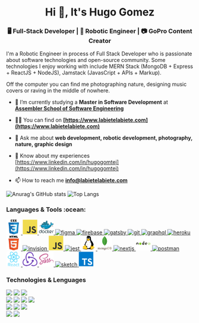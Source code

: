 <h1 align="center">Hi 👋, It's Hugo Gomez </h1>
<h3 align="center"> 🖥️ Full-Stack Developer | 🤖 Robotic Engineer | 📷 GoPro Content Creator </h3>

<p align="left">
I'm a Robotic Engineer in process of Full Stack Developer who is passionate about software technologies and open-source community. Some technologies I enjoy working with include MERN Stack (MongoDB + Express + ReactJS + NodeJS), Jamstack (JavasCript + APIs + Markup).

Off the computer you can find me photographing nature, designing music covers or raving in the middle of nowhere.
</p>

- 🌱 I’m currently studying a **Master in Software Development** at **[Assembler School of Software Engineering](https://www.assemblerschool.com/)**

- 👨‍💻 You can find on **[https://www.labietelabiete.com](https://www.labietelabiete.com)**

- 💬 Ask me about **web development, robotic development, photography, nature, graphic design**

- 📄 Know about my experiences [https://www.linkedin.com/in/hugogomtej](https://www.linkedin.com/in/hugogomtej)

- 📫 How to reach me **info@labietelabiete.com**


![Anurag's GitHub stats](https://github-readme-stats.vercel.app/api?username=labietelabiete&show_icons=true&layout=compact)
![Top Langs](https://github-readme-stats.vercel.app/api/top-langs/?username=labietelabiete&langs_count=6&layout=compact)

<h3 align="left">Languages & Tools :ocean:</h3>

<p align="left">
 <a href="https://www.w3schools.com/css/" target="_blank"> <img src="https://raw.githubusercontent.com/devicons/devicon/master/icons/css3/css3-original-wordmark.svg" alt="css3" width="40" height="40"/> </a>
<a href="https://developer.mozilla.org/en-US/docs/Web/JavaScript" target="_blank"> <img src="https://raw.githubusercontent.com/devicons/devicon/master/icons/javascript/javascript-original.svg" alt="javascript" width="40" height="40"/> </a>
<a href="https://www.docker.com/" target="_blank"> <img src="https://raw.githubusercontent.com/devicons/devicon/master/icons/docker/docker-original-wordmark.svg" alt="docker" width="40" height="40"/> </a>
<a href="https://www.figma.com/" target="_blank"> <img src="https://www.vectorlogo.zone/logos/figma/figma-icon.svg" alt="figma" width="40" height="40"/> </a>
<a href="https://firebase.google.com/" target="_blank"> <img src="https://www.vectorlogo.zone/logos/firebase/firebase-icon.svg" alt="firebase" width="40" height="40"/> </a>
<a href="https://www.gatsbyjs.com/" target="_blank"> <img src="https://www.vectorlogo.zone/logos/gatsbyjs/gatsbyjs-icon.svg" alt="gatsby" width="40" height="40"/> </a><a href="https://git-scm.com/" target="_blank"> <img src="https://www.vectorlogo.zone/logos/git-scm/git-scm-icon.svg" alt="git" width="40" height="40"/> </a>
<a href="https://graphql.org" target="_blank"> <img src="https://www.vectorlogo.zone/logos/graphql/graphql-icon.svg" alt="graphql" width="40" height="40"/> </a>
<a href="https://heroku.com" target="_blank"> <img src="https://www.vectorlogo.zone/logos/heroku/heroku-icon.svg" alt="heroku" width="40" height="40"/> </a>
<a href="https://www.w3.org/html/" target="_blank"> <img src="https://raw.githubusercontent.com/devicons/devicon/master/icons/html5/html5-original-wordmark.svg" alt="html5" width="40" height="40"/> </a>
<a href="https://www.invisionapp.com/" target="_blank"> <img src="https://www.vectorlogo.zone/logos/invisionapp/invisionapp-icon.svg" alt="invision" width="40" height="40"/> </a>
<a href="https://developer.mozilla.org/en-US/docs/Web/JavaScript" target="_blank"> <img src="https://raw.githubusercontent.com/devicons/devicon/master/icons/javascript/javascript-original.svg" alt="javascript" width="40" height="40"/> </a>
<a href="https://jestjs.io" target="_blank"> <img src="https://www.vectorlogo.zone/logos/jestjsio/jestjsio-icon.svg" alt="jest" width="40" height="40"/> </a>
<a href="https://www.linux.org/" target="_blank"> <img src="https://raw.githubusercontent.com/devicons/devicon/master/icons/linux/linux-original.svg" alt="linux" width="40" height="40"/> </a>
<a href="https://www.mongodb.com/" target="_blank"> <img src="https://raw.githubusercontent.com/devicons/devicon/master/icons/mongodb/mongodb-original-wordmark.svg" alt="mongodb" width="40" height="40"/> </a>
<a href="https://nextjs.org/" target="_blank"> <img src="https://cdn.worldvectorlogo.com/logos/nextjs-3.svg" alt="nextjs" width="40" height="40"/> </a>
<a href="https://nodejs.org" target="_blank"> <img src="https://raw.githubusercontent.com/devicons/devicon/master/icons/nodejs/nodejs-original-wordmark.svg" alt="nodejs" width="40" height="40"/> </a>
<a href="https://postman.com" target="_blank"> <img src="https://www.vectorlogo.zone/logos/getpostman/getpostman-icon.svg" alt="postman" width="40" height="40"/> </a>
<a href="https://reactjs.org/" target="_blank"> <img src="https://raw.githubusercontent.com/devicons/devicon/master/icons/react/react-original-wordmark.svg" alt="react" width="40" height="40"/> </a>
<a href="https://redux.js.org" target="_blank"> <img src="https://raw.githubusercontent.com/devicons/devicon/master/icons/redux/redux-original.svg" alt="redux" width="40" height="40"/> </a>
<a href="https://sass-lang.com" target="_blank"> <img src="https://raw.githubusercontent.com/devicons/devicon/master/icons/sass/sass-original.svg" alt="sass" width="40" height="40"/> </a>
<a href="https://www.sketch.com/" target="_blank"> <img src="https://www.vectorlogo.zone/logos/sketchapp/sketchapp-icon.svg" alt="sketch" width="40" height="40"/> </a>
<a href="https://www.typescriptlang.org/" target="_blank"> <img src="https://raw.githubusercontent.com/devicons/devicon/master/icons/typescript/typescript-original.svg" alt="typescript" width="40" height="40"/> </a>
</p>






 

### Technologies & Lenguages 
![](https://img.shields.io/badge/OS-Linux-informational?style=for-the-badge&logo=linux&logoColor=white&color=005eff)
![](https://img.shields.io/badge/OS-macOS-informational?style=for-the-badge&logo=macos&logoColor=white&color=005eff)
![](https://img.shields.io/badge/OS-Windows-informational?style=for-the-badge&logo=windows&logoColor=white&color=005eff)
<br/>
![](https://img.shields.io/badge/Web-html-informational?style=for-the-badge&logo=web&logoColor=white&color=f54242)
![](https://img.shields.io/badge/Styling-css-informational?style=for-the-badge&logo=style&logoColor=white&color=f54242)
![](https://img.shields.io/badge/Code-JavaScript-informational?style=for-the-badge&logo=javascript&logoColor=white&color=f54242)
![](https://img.shields.io/badge/Code-React-informational?style=for-the-badge&logo=react&logoColor=white&color=f54242)
<br/>
![](https://img.shields.io/badge/Code-Php-informational?style=for-the-badge&logo=php&logoColor=white&color=42f5ad)
![](https://img.shields.io/badge/Code-Vue-informational?style=for-the-badge&logo=vue.js&logoColor=white&color=42f5ad)
![](https://img.shields.io/badge/Code-Laravel-informational?style=for-the-badge&logo=laravel&logoColor=white&color=42f5ad)
<br/>
![](https://img.shields.io/badge/DDBB-mysql-informational?style=for-the-badge&logo=mysql&logoColor=white&color=ffd500)
![](https://img.shields.io/badge/Code-Python-informational?style=for-the-badge&logo=python&logoColor=white&color=ffd500)



<!--
**labietelabiete/labietelabiete** is a ✨ _special_ ✨ repository because its `README.md` (this file) appears on your GitHub profile.

Here are some ideas to get you started:

- 🔭 I’m currently working on ...
- 🌱 I’m currently learning ...
- 👯 I’m looking to collaborate on ...
- 🤔 I’m looking for help with ...
- 💬 Ask me about ...
- 📫 How to reach me: ...
- 😄 Pronouns: ...
- ⚡ Fun fact: ...

To add


<img alt="GitHub followers" src="https://img.shields.io/github/followers/labietelabiete?style=social">

Inspiration

Examples:
https://github.com/M0nica
https://github.com/danilucaci
https://github.com/Nachomontoya/Nachomontoya/
https://github.com/SP-XD

Resources:
https://gist.github.com/rxaviers/7360908
https://github.com/Zachpocalypse/github-readme-stats/blob/master/docs/readme_es.md
https://www.vectorlogo.zone/logos/


-->
